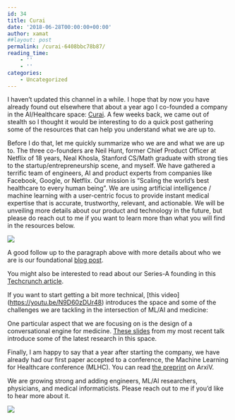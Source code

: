 ```yaml
---
id: 34
title: Curai
date: '2018-06-28T00:00:00+00:00'
author: xamat
##layout: post
permalink: /curai-6408bbc78b87/
reading_time:
    - ''
    - ''
categories:
    - Uncategorized
---
```


I haven’t updated this channel in a while. I hope that by now you have already found out elsewhere that about a year ago I co-founded a company in the AI/Healthcare space: [Curai](https://www.curai.com). A few weeks back, we came out of stealth so I thought it would be interesting to do a quick post gathering some of the resources that can help you understand what we are up to.

Before I do that, let me quickly summarize who we are and what we are up to. The three co-founders are Neil Hunt, former Chief Product Officer at Netflix of 18 years, Neal Khosla, Stanford CS/Math graduate with strong ties to the startup/entrepreneurship scene, and myself. We have gathered a terrific team of engineers, AI and product experts from companies like Facebook, Google, or Netflix. Our mission is “Scaling the world’s best healthcare to every human being”. We are using artificial intelligence / machine learning with a user-centric focus to provide instant medical expertise that is accurate, trustworthy, relevant, and actionable. We will be unveiling more details about our product and technology in the future, but please do reach out to me if you want to learn more than what you will find in the resources below.

![](/blog/images/15-01.png)

A good follow up to the paragraph above with more details about who we are is our foundational [blog post](https://medium.com/curai/using-ai-ml-to-scale-the-worlds-best-healthcare-to-every-human-being-8cbc56df21d6).

You might also be interested to read about our Series-A founding in this [Techcrunch article](https://techcrunch.com/2018/05/30/curai-picks-up-10-7m-to-create-a-smarter-system-to-help-patients-supply-the-best-info-for-their-doctors/).

If you want to start getting a bit more technical, [this video] (https://youtu.be/N9D60zDUr48) introduces the space and some of the challenges we are tackling in the intersection of ML/AI and medicine:

One particular aspect that we are focusing on is the design of a conversational engine for medicine. [These slides](https://www.slideshare.net/xamat/learning-to-speak-medicine) from my most recent talk introduce some of the latest research in this space.

Finally, I am happy to say that a year after starting the company, we have already had our first paper accepted to a conference, the Machine Learning for Healthcare conference (MLHC). You can read [the preprint](https://arxiv.org/abs/1804.08033) on ArxiV.

We are growing strong and adding engineers, ML/AI researchers, physicians, and medical informaticists. Please reach out to me if you’d like to hear more about it.

![](/blog/images/15-02.jpeg)
